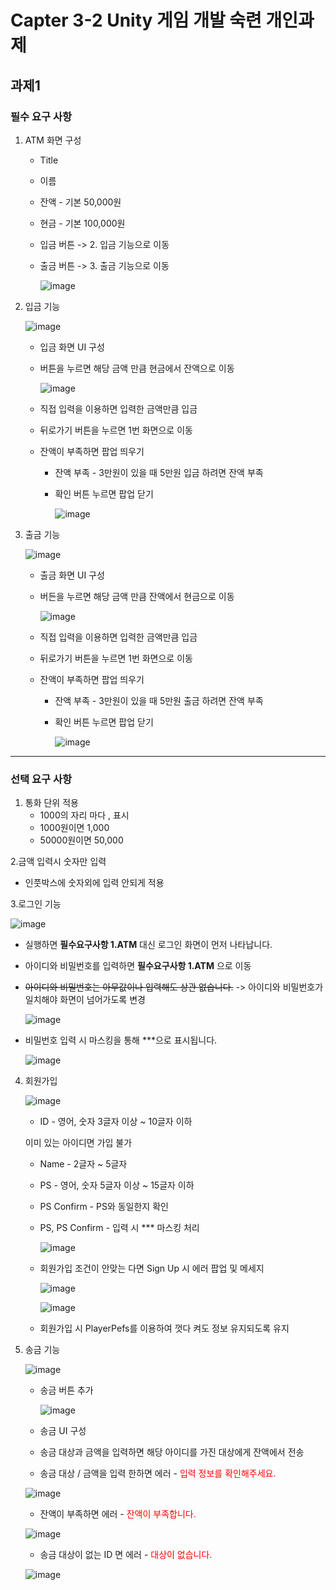 # Capter 3-2 Unity 게임 개발 숙련 개인과제

## 과제1

### 필수 요구 사항

1. ATM 화면 구성
   - Title
   - 이름
   - 잔액 - 기본 50,000원
   - 현금 - 기본 100,000원
   - 입금 버튼 -> 2. 입금 기능으로 이동
   - 출금 버튼 -> 3. 출금 기능으로 이동

     ![image](https://github.com/chai227chai/SpartaBank/assets/37549333/06bb0609-3284-4051-b7bd-027db58c3934)

2. 입금 기능

   ![image](https://github.com/chai227chai/SpartaBank/assets/37549333/4ab8ca98-e08a-4ec6-8885-701c46e8e5ee)

   - 입금 화면 UI 구성
   - 버튼을 누르면 해당 금액 만큼 현금에서 잔액으로 이동

     ![image](https://github.com/chai227chai/SpartaBank/assets/37549333/c3b35a55-8f25-4679-a2cd-250b941ec87f)

   - 직접 입력을 이용하면 입력한 금액만큼 입금
   - 뒤로가기 버튼을 누르면 1번 화면으로 이동
   - 잔액이 부족하면 팝업 띄우기
      - 잔액 부족
             - 3만원이 있을 때 5만원 입금 하려면 잔액 부족
      - 확인 버튼 누르면 팝업 닫기
    
        ![image](https://github.com/chai227chai/SpartaBank/assets/37549333/8cbadcb6-baac-463d-b06c-b90182a82ca1)

 3. 출금 기능

    ![image](https://github.com/chai227chai/SpartaBank/assets/37549333/9286da3a-a972-4364-9081-f7bcae8ea77c)

    - 출금 화면 UI 구성
    - 버든을 누르면 해당 금액 만큼 잔액에서 현금으로 이동

      ![image](https://github.com/chai227chai/SpartaBank/assets/37549333/efb21f03-e424-4772-9212-5b45739a4910)

    - 직접 입력을 이용하면 입력한 금액만큼 입금
    - 뒤로가기 버튼을 누르면 1번 화면으로 이동
    - 잔액이 부족하면 팝업 띄우기
      - 잔액 부족
             - 3만원이 있을 때 5만원 출금 하려면 잔액 부족
      - 확인 버튼 누르면 팝업 닫기
     
        ![image](https://github.com/chai227chai/SpartaBank/assets/37549333/9393af6a-56a6-47a1-9adb-cbd83cf1be14)

---

### 선택 요구 사항


1. 통화 단위 적용
   - 1000의 자리 마다 , 표시
   - 1000원이면 1,000
   - 50000원이면 50,000
     
2.금액 입력시 숫자만 입력
   - 인풋박스에 숫자외에 입력 안되게 적용

3.로그인 기능

   ![image](https://github.com/chai227chai/SpartaBank/assets/37549333/f0c81aa1-cc16-4695-b2bf-dc09fb18bc5d)

   - 실행하면 **필수요구사항 1.ATM** 대신 로그인 화면이 먼저 나타납니다.
   - 아이디와 비밀번호를 입력하면 **필수요구사항 1.ATM** 으로 이동
   - ~~아이디와 비밀번호는 아무값이나 입력해도 상관 없습니다.~~ -> 아이디와 비밀번호가 일치해야 화면이 넘어가도록 변경
     
     ![image](https://github.com/chai227chai/SpartaBank/assets/37549333/948f3d2e-40db-4bd1-8b90-3b19312e4ad6)

   - 비밀번호 입력 시 마스킹을 통해 ***으로 표시됩니다.

     ![image](https://github.com/chai227chai/SpartaBank/assets/37549333/9208ada8-4f0f-4c9f-8439-bc3f46fc59d6)

4. 회원가입

   ![image](https://github.com/chai227chai/SpartaBank/assets/37549333/23786062-1d4f-47b0-85c8-473176653c48)

   - ID - 영어, 숫자 3글자 이상 ~ 10글자 이하

   이미 있는 아이디면 가입 불가

   - Name - 2글자 ~ 5글자
   - PS - 영어, 숫자 5글자 이상 ~ 15글자 이하
   - PS Confirm - PS와 동일한지 확인
   - PS, PS Confirm - 입력 시 *** 마스킹 처리
  
     ![image](https://github.com/chai227chai/SpartaBank/assets/37549333/93a6ad36-95f0-4b14-a49f-a383ea1b017c)

   - 회원가입 조건이 안맞는 다면 Sign Up 시 에러 팝업 및 메세지

     ![image](https://github.com/chai227chai/SpartaBank/assets/37549333/d57fcbf0-973a-45cb-9233-5b50eceef276)

     ![image](https://github.com/chai227chai/SpartaBank/assets/37549333/9925a737-5621-4cf9-862f-a634a5f2cfc4)

   - 회원가입 시 PlayerPefs를 이용하여 껏다 켜도 정보 유지되도록 유지


5. 송금 기능

   ![image](https://github.com/chai227chai/SpartaBank/assets/37549333/af4cf0ba-f0d6-452d-93a0-717852386ec9)

   - 송금 버튼 추가
  
      ![image](https://github.com/chai227chai/SpartaBank/assets/37549333/6197591e-830a-4104-be79-82d4964a1e58)

   - 송금 UI 구성
   - 송금 대상과 금액을 입력하면 해당 아이디를 가진 대상에게 잔액에서 전송
   - 송금 대상 / 금액을 입력 한하면 에러 - <span style="color:red">입력 정보를 확인해주세요.</span>

   ![image](https://github.com/chai227chai/SpartaBank/assets/37549333/044e459e-610d-4fd6-979a-39a68faa804e)

   - 잔액이 부족하면 에러 - <span style="color:red">잔액이 부족합니다.</span>

   ![image](https://github.com/chai227chai/SpartaBank/assets/37549333/27c654f0-d1ea-48f4-98c4-d3fee07a6b34)

   - 송금 대상이 없는 ID 면 에러 - <span style="color:red">대상이 없습니다.</span>

   ![image](https://github.com/chai227chai/SpartaBank/assets/37549333/8dd277c2-01e6-4b2b-8d87-515cce2cc5a7)















